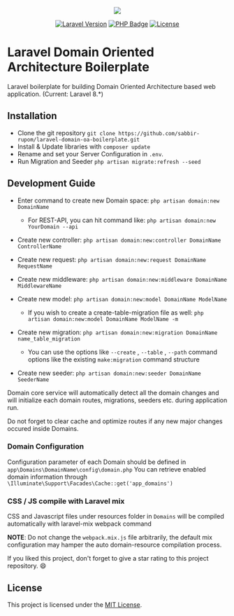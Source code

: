 <p align="center"><img src="https://laravel.com/assets/img/components/logo-laravel.svg"></p>

<p align="center">
<a href="https://laravel.com"><img src="https://img.shields.io/badge/Laravel-v8-f05340.svg" alt="Laravel Version"></a>
<a href="https://github.com/sabbir-rupom/laravel-domain-oa-boilerplate/blob/main/composer.json"><img src="https://img.shields.io/badge/php-%3E%3D%207.3-8892BF.svg" alt="PHP Badge"></a>
<a href="https://github.com/sabbir-rupom/laravel-domain-oa-boilerplate/blob/main/LICENSE"><img src="https://img.shields.io/badge/License-MIT-yellow.svg" alt="License"></a>
</p>

# Laravel Domain Oriented Architecture Boilerplate

Laravel boilerplate for building Domain Oriented Architecture based web application. (Current: Laravel 8.\*)

## Installation
- Clone the git repository `git clone https://github.com/sabbir-rupom/laravel-domain-oa-boilerplate.git`
- Install & Update libraries with `composer update`
- Rename and set your Server Configuration in `.env`.
- Run Migration and Seeder `php artisan migrate:refresh --seed` 

## Development Guide

* Enter command to create new Domain space: `php artisan domain:new DomainName`
    * For REST-API, you can hit command like: `php artisan domain:new YourDomain --api`

* Create new controller: `php artisan domain:new:controller DomainName ControllerName`

* Create new request: `php artisan domain:new:request DomainName RequestName`

* Create new middleware: `php artisan domain:new:middleware DomainName MiddlewareName`

* Create new model: `php artisan domain:new:model DomainName ModelName`
    * If you wish to create a create-table-migration file as well: `php artisan domain:new:model DomainName ModelName -m`

* Create new migration: `php artisan domain:new:migration DomainName name_table_migration`
    * You can use the options like `--create` , `--table` , `--path` command options like the existing `make:migration` command structure

* Create new seeder: `php artisan domain:new:seeder DomainName SeederName`

Domain core service will automatically detect all the domain changes and will initialize each domain routes, migrations, seeders etc. during application run.

Do not forget to clear cache and optimize routes if any new major changes occured inside Domains.

### Domain Configuration

Configuration parameter of each Domain should be defined in `app\Domains\DomainName\config\domain.php`
You can retrieve enabled domain information through `\Illuminate\Support\Facades\Cache::get('app_domains')`

### CSS / JS compile with Laravel mix

CSS and Javascript files under resources folder in `Domains` will be compiled automatically with laravel-mix webpack command 

**NOTE**: Do not change the `webpack.mix.js` file arbitrarily, the default mix configuration may hamper the auto domain-resource compilation process.


If you liked this project, don't forget to give a star rating to this project repository. :smile:
## License

This project is licensed under the [MIT License](LICENSE).
